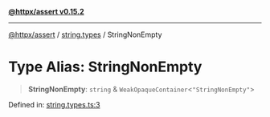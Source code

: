 [**@httpx/assert v0.15.2**](../../README.md)

***

[@httpx/assert](../../README.md) / [string.types](../README.md) / StringNonEmpty

# Type Alias: StringNonEmpty

> **StringNonEmpty**: `string` & `WeakOpaqueContainer`\<`"StringNonEmpty"`\>

Defined in: [string.types.ts:3](https://github.com/belgattitude/httpx/blob/68e7ebef40f7182365676b3a21f99e398b93dd78/packages/assert/src/string.types.ts#L3)
